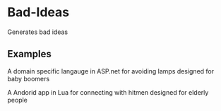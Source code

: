 Bad-Ideas
=========

Generates bad ideas

Examples
--------
A domain specific langauge in ASP.net for avoiding lamps designed for baby boomers

A Andorid app in Lua for connecting with hitmen designed for elderly people
